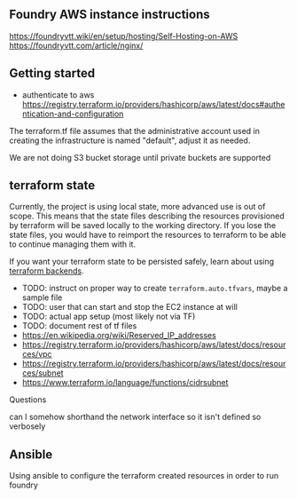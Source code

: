 ## Foundry AWS instance instructions

https://foundryvtt.wiki/en/setup/hosting/Self-Hosting-on-AWS
https://foundryvtt.com/article/nginx/

## Getting started

- authenticate to aws https://registry.terraform.io/providers/hashicorp/aws/latest/docs#authentication-and-configuration

The terraform.tf file assumes that the administrative account used in creating the infrastructure is named "default", adjust it as needed.

We are not doing S3 bucket storage until private buckets are supported

## terraform state

Currently, the project is using local state, more advanced use is out of scope.
This means that the state files describing the resources provisioned by terraform will be saved locally to the working directory.
If you lose the state files, you would have to reimport the resources to terraform to be able to continue managing them with it.

If you want your terraform state to be persisted safely, learn about using [terraform backends](https://www.terraform.io/language/settings/backends).

- TODO: instruct on proper way to create `terraform.auto.tfvars`, maybe a sample file
- TODO: user that can start and stop the EC2 instance at will
- TODO: actual app setup (most likely not via TF)
- TODO: document rest of tf files
- https://en.wikipedia.org/wiki/Reserved_IP_addresses
- https://registry.terraform.io/providers/hashicorp/aws/latest/docs/resources/vpc
- https://registry.terraform.io/providers/hashicorp/aws/latest/docs/resources/subnet
- https://www.terraform.io/language/functions/cidrsubnet

Questions

can I somehow shorthand the network interface so it isn't defined so verbosely

## Ansible

Using ansible to configure the terraform created resources in order to run foundry